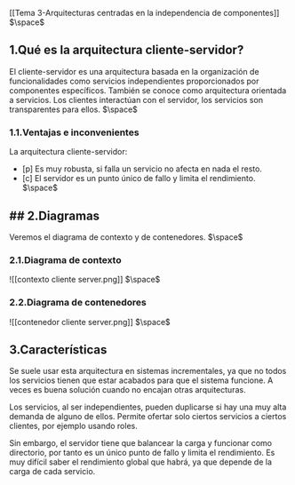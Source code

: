 [[Tema 3-Arquitecturas centradas en la independencia de componentes]]
$\space$
## 1.Qué es la arquitectura cliente-servidor?
El cliente-servidor es una arquitectura basada en la organización de funcionalidades como servicios independientes proporcionados por componentes específicos. También se conoce como arquitectura orientada a servicios. Los clientes interactúan con el servidor, los servicios son transparentes para ellos.
$\space$
### 1.1.Ventajas e inconvenientes
La arquitectura cliente-servidor:
+ [p] Es muy robusta, si falla un servicio no afecta en nada el resto.
+ [c] El servidor es un punto único de fallo y limita el rendimiento.
$\space$
## ## 2.Diagramas
Veremos el diagrama de contexto y de contenedores.
$\space$
### 2.1.Diagrama de contexto

![[contexto cliente server.png]]
$\space$
### 2.2.Diagrama de contenedores

![[contenedor cliente server.png]]
$\space$
## 3.Características
Se suele usar esta arquitectura en sistemas incrementales, ya que no todos los servicios tienen que estar acabados para que el sistema funcione. A veces es buena solución cuando no encajan otras arquitecturas.

Los servicios, al ser independientes, pueden duplicarse si hay una muy alta demanda de alguno de ellos. Permite ofertar solo ciertos servicios a ciertos clientes, por ejemplo usando roles.

Sin embargo, el servidor tiene que balancear la carga y funcionar como directorio, por tanto es un único punto de fallo y limita el rendimiento. Es muy difícil saber el rendimiento global que habrá, ya que depende de la carga de cada servicio.